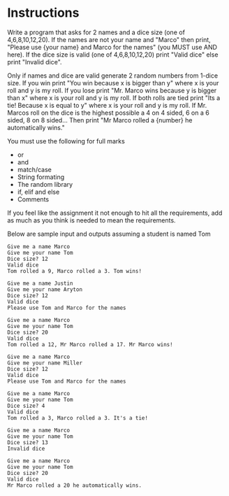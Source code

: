 # Instructions  

Write a program that asks for 2 names and a dice size (one of 4,6,8,10,12,20). If the names are not your name and "Marco" then print, "Please use {your name} and Marco for the names" (you MUST use AND here). If the dice size is valid (one of 4,6,8,10,12,20) print "Valid dice" else print "Invalid dice".

Only if names and dice are valid generate 2 random numbers from 1-dice size. If you win print "You win because x is bigger than y" where x is your roll and y is my roll. If you lose print "Mr. Marco wins because y is bigger than x" where x is your roll and y is my roll. If both rolls are tied print "Its a tie! Because x is equal to y" where x is your roll and y is my roll. If Mr. Marcos roll on the dice is the highest possible a 4 on 4 sided, 6 on a 6 sided, 8 on 8 sided... Then print "Mr Marco rolled a {number} he automatically wins."

You must use the following for full marks
* or
* and
* match/case
* String formating
* The random library
* if, elif and else
* Comments


If you feel like the assignment it not enough to hit all the requirements, add as much as you think is needed to mean the requirements.

Below are sample input and outputs assuming a student is named Tom

```
Give me a name Marco
Give me your name Tom
Dice size? 12
Valid dice
Tom rolled a 9, Marco rolled a 3. Tom wins!
```

```
Give me a name Justin
Give me your name Aryton
Dice size? 12
Valid dice
Please use Tom and Marco for the names
```

```
Give me a name Marco
Give me your name Tom
Dice size? 20
Valid dice
Tom rolled a 12, Mr Marco rolled a 17. Mr Marco wins!
```

```
Give me a name Marco 
Give me your name Miller
Dice size? 12
Valid dice
Please use Tom and Marco for the names
```

```
Give me a name Marco
Give me your name Tom
Dice size? 4
Valid dice
Tom rolled a 3, Marco rolled a 3. It's a tie!
```

```
Give me a name Marco 
Give me your name Tom
Dice size? 13
Invalid dice
```

```
Give me a name Marco 
Give me your name Tom
Dice size? 20
Valid dice
Mr Marco rolled a 20 he automatically wins.
```
